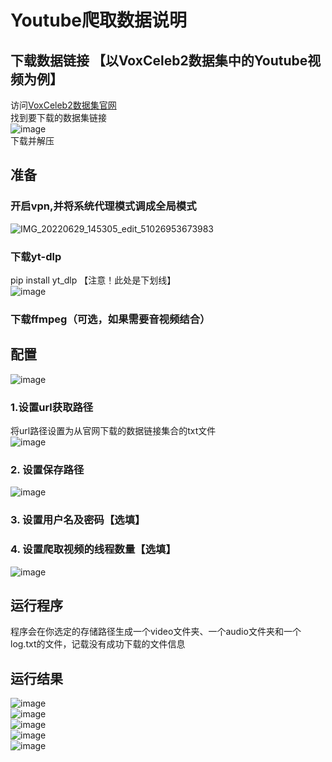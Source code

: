 # Youtube爬取数据说明
## 下载数据链接 【以VoxCeleb2数据集中的Youtube视频为例】
访问[VoxCeleb2数据集官网](https://www.robots.ox.ac.uk/~vgg/data/voxceleb/vox2.html "VoxCeleb2数据集官网")  
找到要下载的数据集链接  
![image](https://user-images.githubusercontent.com/61792863/176355768-db611be7-ecdf-4960-a45f-a2130dbb7395.png)  
下载并解压  

## 准备
### 开启vpn,并将系统代理模式调成全局模式  
![IMG_20220629_145305_edit_51026953673983](https://user-images.githubusercontent.com/61792863/176373720-884d2e51-a569-459e-ac81-68c97a1871af.jpg)  
### 下载yt-dlp
pip install yt_dlp  【注意！此处是下划线】   
![image](https://user-images.githubusercontent.com/61792863/176421634-79282626-40b1-41b9-b90f-0197686c1431.png)  
### 下载ffmpeg（可选，如果需要音视频结合）  


## 配置  
![image](https://user-images.githubusercontent.com/61792863/176422261-440288ac-0475-49e7-8fea-5853f4231889.png)  
### 1.设置url获取路径  
将url路径设置为从官网下载的数据链接集合的txt文件  
![image](https://user-images.githubusercontent.com/61792863/176373174-6104751d-1201-454f-bba6-6734d955d6b2.png)  
### 2. 设置保存路径  
![image](https://user-images.githubusercontent.com/61792863/176422303-f9963300-242b-4adc-9421-582b769a87d4.png)  
### 3. 设置用户名及密码【选填】  

### 4. 设置爬取视频的线程数量【选填】
![image](https://user-images.githubusercontent.com/61792863/176422109-53f91cf1-cecc-43e8-8165-5daf41f998a4.png)


## 运行程序  
程序会在你选定的存储路径生成一个video文件夹、一个audio文件夹和一个log.txt的文件，记载没有成功下载的文件信息  

## 运行结果  
![image](https://user-images.githubusercontent.com/61792863/176422493-06dfc30f-7f83-4a95-b3e8-be66250f94ac.png)  
![image](https://user-images.githubusercontent.com/61792863/176422635-4dac0f40-62ee-4572-aecd-ce3bc18ad3e7.png)  
![image](https://user-images.githubusercontent.com/61792863/176422794-f54a7490-82c8-4fb4-9311-faef9da9fd8d.png)  
![image](https://user-images.githubusercontent.com/61792863/176422882-325bbdec-aead-44a3-ba40-c5855de45f71.png)  
![image](https://user-images.githubusercontent.com/61792863/176423247-9af780a7-228c-48b6-bcd2-8474467f3340.png)  
